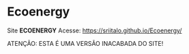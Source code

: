 # Ecoenergy
 Site **ECOENERGY**
 Acesse: https://sriitalo.github.io/Ecoenergy/

 ATENÇÃO: ESTA É UMA VERSÃO INACABADA DO SITE!

